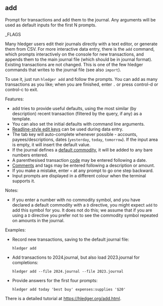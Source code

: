 ## add

Prompt for transactions and add them to the journal.
Any arguments will be used as default inputs for the first N prompts.

_FLAGS

Many hledger users edit their journals directly with a text editor, or generate them from CSV.
For more interactive data entry, there is the `add` command, 
which prompts interactively on the console for new transactions, 
and appends them to the main journal file (which should be in journal format).
Existing transactions are not changed.
This is one of the few hledger commands that writes to the journal file (see also `import`).

To use it, just run `hledger add` and follow the prompts.
You can add as many transactions as you like; when you are finished,
enter `.` or press control-d or control-c to exit.

Features:

- add tries to provide useful defaults, using the most similar (by description)
  recent transaction (filtered by the query, if any) as a template.
- You can also set the initial defaults with command line arguments.
- [Readline-style edit keys](http://tiswww.case.edu/php/chet/readline/rluserman.html#SEC3)
  can be used during data entry.
- The tab key will auto-complete whenever possible - accounts,
  payees/descriptions, dates (`yesterday`, `today`, `tomorrow`).
  If the input area is empty, it will insert the default value.
- If the journal defines a [default commodity](#d-directive),
  it will be added to any bare numbers entered.
- A parenthesised transaction [code](#entries) may be entered following a date.
- [Comments](#transaction-comments) and tags may be entered following a description or amount.
- If you make a mistake, enter `<` at any prompt to go one step backward.
- Input prompts are displayed in a different colour when the terminal supports it.

Notes:

- If you enter a number with no commodity symbol,
  and you have declared a default commodity with a `D` directive,
  you might expect `add` to add this symbol for you.
  It does not do this; we assume that if you are using a `D` directive
  you prefer not to see the commodity symbol repeated on amounts in the journal.

Examples:

- Record new transactions, saving to the default journal file:

  `hledger add`

- Add transactions to 2024.journal, but also load 2023.journal for completions:

  `hledger add --file 2024.journal --file 2023.journal`

- Provide answers for the first four prompts:

  `hledger add today 'best buy' expenses:supplies '$20'`

There is a detailed tutorial at <https://hledger.org/add.html>.
